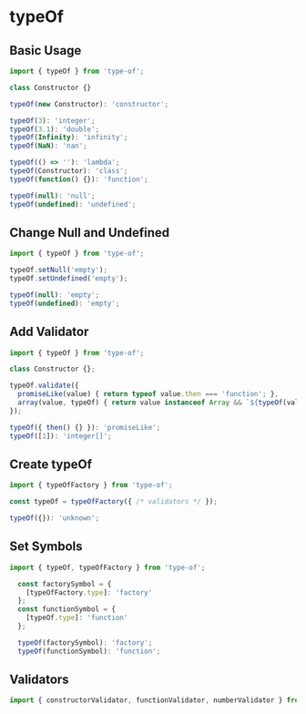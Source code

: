 # typeOf

## Basic Usage
```typescript
import { typeOf } from 'type-of';

class Constructor {}

typeOf(new Constructor): 'constructor';

typeOf(3): 'integer';
typeOf(3.1): 'double';
typeOf(Infinity): 'infinity';
typeOf(NaN): 'nan';

typeOf(() => ''): 'lambda';
typeOf(Constructor): 'class';
typeOf(function() {}): 'function';

typeOf(null): 'null';
typeOf(undefined): 'undefined';
```

## Change Null and Undefined
```typescript
import { typeOf } from 'type-of';

typeOf.setNull('empty');
typeOf.setUndefined('empty');

typeOf(null): 'empty';
typeOf(undefined): 'empty';
```

## Add Validator
```typescript
import { typeOf } from 'type-of';

class Constructor {};

typeOf.validate({
  promiseLike(value) { return typeof value.then === 'function'; },
  array(value, typeOf) { return value instanceof Array && `${typeOf(value[0])}[]`; }
});

typeOf({ then() {} }): 'promiseLike';
typeOf([1]): 'integer[]';
```

## Create typeOf
```typescript
import { typeOfFactory } from 'type-of';

const typeOf = typeOfFactory({ /* validators */ });

typeOf({}): 'unknown';
```

## Set Symbols
```typescript
import { typeOf, typeOfFactory } from 'type-of';

  const factorySymbol = {
    [typeOfFactory.type]: 'factory'
  };
  const functionSymbol = {
    [typeOf.type]: 'function'
  };

  typeOf(factorySymbol): 'factory';
  typeOf(functionSymbol): 'function';
```

## Validators
```typescript
import { constructorValidator, functionValidator, numberValidator } from 'type-of';
```
